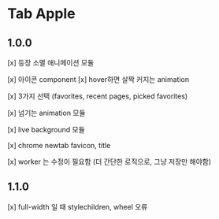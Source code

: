 # Tab Apple

## 1.0.0

[x] 등장 소멸 애니메이션 모듈

[x] 아이콘 component
   [x] hover하면 살짝 커지는 animation

[x] 3가지 선택 (favorites, recent pages, picked favorites)

[x] 넘기는 animation 모듈

[x] live background 모듈

[x] chrome newtab favicon, title

[x] worker 는 수정이 필요함 (더 간단한 로직으로, 그냥 저장만 해야함)

## 1.1.0

[x] full-width 일 때 stylechildren, wheel 오류